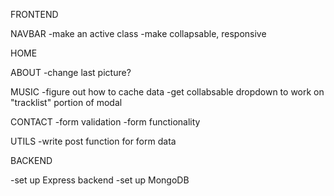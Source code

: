 

FRONTEND

NAVBAR
    -make an active class
    -make collapsable, responsive


HOME


ABOUT
    -change last picture?
    
MUSIC
    -figure out how to cache data
    -get collabsable dropdown to work on "tracklist" portion of modal

CONTACT
    -form validation
    -form functionality


UTILS
    -write post function for form data

BACKEND

-set up Express backend
-set up MongoDB

